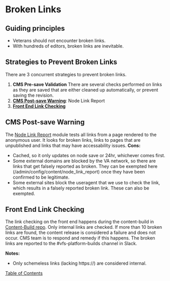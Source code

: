 # Broken Links

## Guiding principles

* Veterans should not encounter broken links.
* With hundreds of editors, broken links are inevitable.

## Strategies to Prevent Broken Links

There are 3 concurrent strategies to prevent broken links.

   1.  **CMS Pre-save Validation**
      There are several checks performed on links as they are saved that are either cleaned up automatically, or prevent saving the revision.
   2.  **[CMS Post-save Warning](#cms-post-save-warning)**: Node Link Report
   3.  **[Front End Link Checking](#front-end-link-checking)**

## CMS Post-save Warning
  The [Node Link Report](https://www.drupal.org/project/node_link_report) module tests all links from a page rendered to the anonymous user.  It looks for broken links, links to pages that are unpublished and links that may have accessability issues.
  **Cons:**

  * Cached, so it only updates on node save or 24hr, whichever comes first.
  * Some external domains are blocked by the VA network, so there are links that get falsely reported as broken.  They can be exempted here (/admin/config/content/node_link_report) once they have been confirmed to be legitimate.
  * Some external sites block the useragent that we use to check the link, which results in a falsely reported broken link.  These can also be exempted.

## Front End Link Checking

The link checking on the front end happens during the content-build in [Content-Build repo](https://github.com/department-of-veterans-affairs/content-build/tree/master/src/site/stages/build/plugins/modify-dom/check-broken-links).  Only internal links are checked. If more than 10 broken links are found, the content release is considered a failure and does not occur.  CMS team is to respond and remedy if this happens.  The broken links are reported to the #vfs-platform-builds channel in Slack.

**Notes:**

  * Only schemeless links (lacking https://) are considered internal.

[Table of Contents](../README.md)
